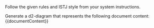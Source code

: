 Follow the given rules and ISTJ style from your system instructions.

Generate a d2-diagram that represents the following document content:
{{documentContent}}

